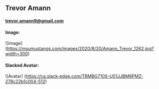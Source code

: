 ## Trevor Amann
#### trevor.amann9@gmail.com
#### Image: 
![Image] (https://msumustangs.com/images/2020/8/20/Amann_Trevor_1262.jpg?width=300)
#### Slacked Avatar: 
![Avatar] (https://ca.slack-edge.com/TBMBG710S-U01JJBM6PMZ-278c22b1c004-512)
